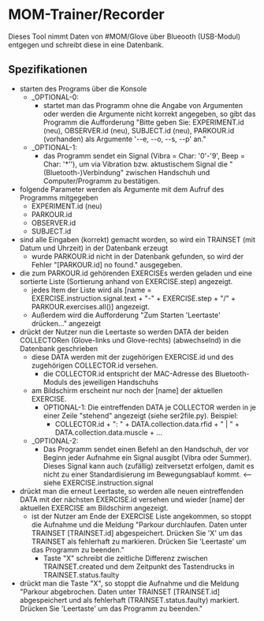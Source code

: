 # MOM-Trainer/Recorder

Dieses Tool nimmt Daten von #MOM/Glove über Blueooth (USB-Modul) entgegen und schreibt diese in eine Datenbank.

## Spezifikationen
- starten des Programs über die Konsole
  - _OPTIONAL-0:
    - startet man das Programm ohne die Angabe von Argumenten oder werden die Argumente nicht
    korrekt angegeben, so gibt das Programm die Aufforderung "Bitte geben Sie: EXPERIMENT.id (neu), OBSERVER.id (neu), SUBJECT.id (neu), PARKOUR.id (vorhanden) als Argumente '--e, --o, --s, --p' an."
  - _OPTIONAL-1:
    - das Programm sendet ein Signal (Vibra = Char: '0'-'9', Beep = Char: '*''), um via
    Vibration bzw. aktustischem Signal die "(Bluetooth-)Verbindung" zwischen Handschuh und
    Computer/Programm zu bestätigen.
- folgende Parameter werden als Argumente mit dem Aufruf des Programms mitgegeben
  - EXPERIMENT.id (neu)
  - PARKOUR.id
  - OBSERVER.id
  - SUBJECT.id
- sind alle Eingaben (korrekt) gemacht worden, so wird ein TRAINSET (mit Datum und Uhrzeit) in der Datenbank erzeugt
  - wurde PARKOUR.id nicht in der Datenbank gefunden, so wird der Fehler "[PARKOUR.id] no found." ausgegeben.
- die zum PARKOUR.id gehörenden EXERCISEs werden geladen und eine sortierte Liste (Sortierung anhand von EXERCISE.step) angezeigt.
  - jedes Item der Liste wird als [name = EXERCISE.instruction.signal.text + "-" + EXERCISE.step + "/" + PARKOUR.exercises.all()] angezeigt.
  - Außerdem wird die Aufforderung "Zum Starten 'Leertaste' drücken..." angezeigt
- drückt der Nutzer nun die Leertaste so werden DATA der beiden COLLECTORen (Glove-links und Glove-rechts) (abwechselnd) in die Datenbank geschrieben
  - diese DATA werden mit der zugehörigen EXERCISE.id und des zugehörigen COLLECTOR.id versehen.
    - die COLLECTOR.id entspricht der MAC-Adresse des Bluetooth-Moduls des jeweiligen Handschuhs
  - am Bildschirm erscheint nur noch der [name] der aktuellen EXERCISE.
    - OPTIONAL-1: Die eintreffenden DATA je COLLECTOR werden in je einer Zeile "stehend" angezeigt (siehe ser2file.py). Beispiel:
      - COLLECTOR.id + ": " + DATA.collection.data.rfid + " | " + DATA.collection.data.muscle + ...
  - _OPTIONAL-2:
    - Das Programm sendet einen Befehl an den Handschuh, der vor Beginn jeder Aufnahme ein Signal ausgibt (Vibra oder Summer). Dieses Signal kann auch (zufällig) zeitversetzt erfolgen, damit es nicht zu einer Standardisierung im Bewegungsablauf kommt. <-- siehe EXERCISE.instruction.signal
- drückt man die erneut Leertaste, so werden alle neuen eintreffenden DATA mit der nächsten EXERCISE.id versehen und wieder [name] der aktuellen EXERCISE am Bildschirm angezeigt.
  - ist der Nutzer am Ende der EXERCISE Liste angekommen, so stoppt die Aufnahme und die Meldung
  "Parkour durchlaufen. Daten unter TRAINSET [TRAINSET.id] abgespeichert. Drücken Sie 'X' um das TRAINSET als fehlerhaft zu markieren. Drücken Sie 'Leertaste' um das Programm zu beenden."
    - Taste "X" schreibt die zeitliche Differenz zwischen TRAINSET.created und dem Zeitpunkt des Tastendrucks in TRAINSET.status.faulty
- drückt man die Taste "X", so stoppt die Aufnahme und die Meldung
"Parkour abgebrochen. Daten unter TRAINSET [TRAINSET.id] abgespeichert und als fehlerhaft (TRAINSET.status.faulty) markiert. Drücken Sie 'Leertaste' um das Programm zu beenden."
